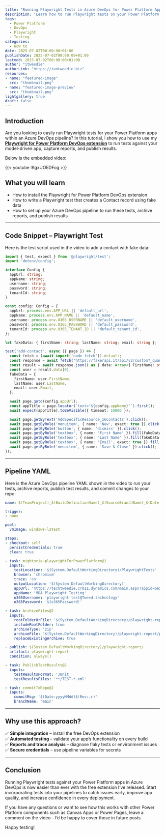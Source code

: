 ```yaml
---
title: "Running Playwright Tests in Azure DevOps for Power Platform Apps"
description: "Learn how to run Playwright tests on your Power Platform model-driven apps using a free Azure DevOps extension. This tutorial walks you through installing the extension, creating a pipeline, and viewing your results with HTML reports and trace analysis."
tags:
  - Power Platform
  - DevOps
  - Playwright
  - Testing
categories:
  - How to
date: 2025-07-02T00:00:00+01:00
publishDate: 2025-07-02T00:00:00+01:00
lastmod: 2025-07-02T00:00:00+01:00
author: "itweedie"
authorLink: "https://iantweedie.biz"
resources:
- name: "featured-image"
  src: "thumbnail.png"
- name: "featured-image-preview"
  src: "thumbnail.png"
lightgallery: true
draft: false
--- 
```


## Introduction

Are you looking to easily run Playwright tests for your Power Platform apps within an Azure DevOps pipeline? In this tutorial, I show you how to use my **[Playwright for Power Platform DevOps extension](https://marketplace.visualstudio.com/items?itemName=mightoraio.mightora-playwright-for-power-platform)** to run tests against your model-driven app, capture reports, and publish results.

Below is the embedded video:

<!-- Add your YouTube HTML snippet here -->

{{< youtube IKgxUOEDFog >}}

## What you will learn

- How to install the Playwright for Power Platform DevOps extension
- How to write a Playwright test that creates a Contact record using fake data
- How to set up your Azure DevOps pipeline to run these tests, archive reports, and publish results



---

## Code Snippet – Playwright Test

Here is the test script used in the video to add a contact with fake data:

```typescript
import { test, expect } from '@playwright/test';
import 'dotenv/config';

interface Config {
  appUrl: string;
  appName: string;
  username: string;
  password: string;
  tenantId: string;
}

const config: Config = {
  appUrl: process.env.APP_URL || 'default_url',
  appName: process.env.APP_NAME || 'default_name',
  username: process.env.O365_USERNAME || 'default_username',
  password: process.env.O365_PASSWORD || 'default_password',
  tenantId: process.env.O365_TENANT_ID || 'default_tenant_id',
};

let fakeData: { firstName: string; lastName: string; email: string };

test('add-contact', async ({ page }) => {
  const fetch = (await import('node-fetch')).default;
  const response = await fetch('https://fakerapi.it/api/v2/custom?_quantity=1&FirstName=firstName&LastName=lastName&Email=email');
  const result = await response.json() as { data: Array<{ FirstName: string; LastName: string; Email: string }> };
  const user = result.data[0];
  fakeData = {
    firstName: user.FirstName,
    lastName: user.LastName,
    email: user.Email,
  };

  await page.goto(config.appUrl);
  const appTitle = page.locator(`text="${config.appName}"`).first();
  await expect(appTitle).toBeVisible({ timeout: 10000 });

  await page.getByText('AddSpecificResource_16Contacts').click();
  await page.getByRole('menuitem', { name: 'New', exact: true }).click();
  await page.getByRole('button', { name: 'dismiss' }).click();
  await page.getByRole('textbox', { name: 'First Name' }).fill(fakeData.firstName);
  await page.getByRole('textbox', { name: 'Last Name' }).fill(fakeData.lastName);
  await page.getByRole('textbox', { name: 'Email', exact: true }).fill(fakeData.email);
  await page.getByRole('menuitem', { name: 'Save & Close' }).click();
});
```

---

## Pipeline YAML

Here is the Azure DevOps pipeline YAML shown in the video to run your tests, archive reports, publish test results, and commit changes to your repo:

```yaml
name: $(TeamProject)_$(BuildDefinitionName)_$(SourceBranchName)_$(Date:yyyyMMdd)$(Rev:.r)

trigger:
- none

pool:
  vmImage: windows-latest

steps:
- checkout: self
  persistCredentials: true
  clean: true

- task: mightoria-playwrightForPowerPlatform@1
  inputs:
    testLocation: '$(System.DefaultWorkingDirectory)/PlaywrightTests'
    browser: 'chromium'
    trace: 'on'
    outputLocation: '$(System.DefaultWorkingDirectory)'
    appUrl: 'https://techtweedie.crm11.dynamics.com/main.aspx?appid=6653f9fc-b74b-f011-877a-6045bd0e2fc6'
    appName: 'MDA Playwright Testing'
    o365Username: 'playwright-test@Tweed.technology'
    o365Password: '$(o365Password)'

- task: ArchiveFiles@2
  inputs:
    rootFolderOrFile: '$(System.DefaultWorkingDirectory)/playwright-report'
    includeRootFolder: true
    archiveType: 'zip'
    archiveFile: '$(System.DefaultWorkingDirectory)/playwright-report/playwright-report.zip'
    replaceExistingArchive: true

- publish: $(System.DefaultWorkingDirectory)/playwright-report/
  artifact: playwright-report
  condition: always()

- task: PublishTestResults@2
  inputs:
    testResultsFormat: 'JUnit'
    testResultsFiles: '**/TEST-*.xml'

- task: commitToRepo@2
  inputs:
    commitMsg: '$(Date:yyyyMMdd)$(Rev:.r)'
    branchName: 'main'
```

---

## Why use this approach?

✅ **Simple integration** – install the free DevOps extension  
✅ **Automated testing** – validate your app’s functionality on every build  
✅ **Reports and trace analysis** – diagnose flaky tests or environment issues  
✅ **Secure credentials** – use pipeline variables for secrets

---

## Conclusion

Running Playwright tests against your Power Platform apps in Azure DevOps is now easier than ever with the free extension I’ve released. Start incorporating tests into your pipelines to catch issues early, improve app quality, and increase confidence in every deployment.

If you have any questions or want to see how this works with other Power Platform components such as Canvas Apps or Power Pages, leave a comment on the video – I’d be happy to cover those in future posts.

Happy testing!

